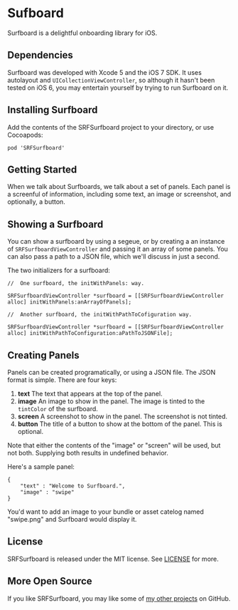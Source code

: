 Sufboard
========

Surfboard is a delightful onboarding library for iOS.


Dependencies
---
Surfboard was developed with Xcode 5 and the iOS 7 SDK. It uses autolayout and `UICollectionViewController`, so although it hasn't been tested on iOS 6, you may entertain yourself by trying to run Surfboard on it.

Installing Surfboard
---
Add the contents of the SRFSurfboard project to your directory, or use Cocoapods:

`pod 'SRFSurfboard'`

Getting Started
---
When we talk about Surfboards, we talk about a set of panels. Each panel is a screenful of information, including some text, an image or screenshot, and optionally, a button. 

Showing a Surfboard
---
You can show a surfboard by using a segeue, or by creating a an instance of `SRFSurfboardViewController` and passing it an array of some panels. You can also pass a path to a JSON file, which we'll discuss in just a second.

The two initializers for a surfboard:

	//	One surfboard, the initWithPanels: way.
	
	SRFSurfboardViewController *surfboard = [[SRFSurfboardViewController alloc] initWithPanels:anArrayOfPanels];
	
	//	Another surfboard, the initWithPathToCofiguration way.
	
	SRFSurfboardViewController *surfboard = [[SRFSurfboardViewController alloc] initWithPathToConfiguration:aPathToJSONFile];
	
Creating Panels
---
Panels can be created programatically, or using a JSON file. The JSON format is simple. There are four keys:

1. **text** The text that appears at the top of the panel.
2. **image** An image to show in the panel. The image is tinted to the `tintColor` of the surfboard.
3. **screen** A screenshot to show in the panel. The screenshot is not tinted.
4. **button** The title of a button to show at the bottom of the panel. This is optional.

Note that either the contents of the "image" or "screen" will be used, but not both. Supplying both results in undefined behavior.

Here's a sample panel:

	{
		"text" : "Welcome to Surfboard.",
		"image" : "swipe"
	}

You'd want to add an image to your bundle or asset catelog named "swipe.png" and Surfboard would display it.

License
---
SRFSurfboard is released under the MIT license. See [LICENSE](./LICENSE) for more.

More Open Source
---
If you like SRFSurfboard, you may like some of [my other projects](https://github.com/MosheBerman?tab=repositories) on GitHub.


	



